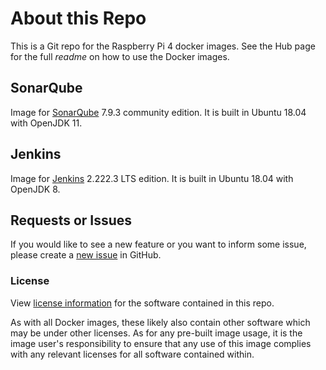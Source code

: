 # About this Repo

This is a Git repo for the Raspberry Pi 4 docker images. See the Hub page for the full *readme* on how to use the Docker images.

SonarQube
--------------------------

Image for [SonarQube](https://www.sonarqube.org/) 7.9.3 community edition. It is built in Ubuntu 18.04 with OpenJDK 11.

## Jenkins

Image for [Jenkins](https://www.jenkins.io/) 2.222.3 LTS edition. It is built in Ubuntu 18.04 with OpenJDK 8.


Requests or Issues
------------

If you would like to see a new feature or you want to inform some issue, please create a [new issue](https://github.com/pagracia/docker_rpi/issues) in GitHub.

### License

View [license information](http://www.gnu.org/licenses/lgpl.txt) for the software contained in this repo.

As with all Docker images, these likely also contain other software which may be under other licenses. As for any pre-built image usage, it is the image user's responsibility to ensure that any use of this image complies with any relevant licenses for all software contained within.